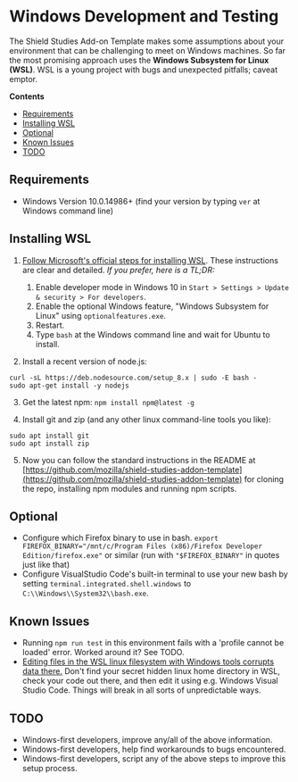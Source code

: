 # Windows Development and Testing

The Shield Studies Add-on Template makes some assumptions about your environment that can be challenging to meet on Windows machines. So far the most promising approach uses the **Windows Subsystem for Linux (WSL)**. WSL is a young project with bugs and unexpected pitfalls; caveat emptor.

<!-- START doctoc generated TOC please keep comment here to allow auto update -->
<!-- DON'T EDIT THIS SECTION, INSTEAD RE-RUN doctoc TO UPDATE -->

**Contents**

- [Requirements](#requirements)
- [Installing WSL](#installing-wsl)
- [Optional](#optional)
- [Known Issues](#known-issues)
- [TODO](#todo)

<!-- END doctoc generated TOC please keep comment here to allow auto update -->

## Requirements

- Windows Version 10.0.14986+ (find your version by typing `ver` at Windows command line)

## Installing WSL

1. [Follow Microsoft's official steps for installing WSL](https://answers.microsoft.com/en-us/insider/wiki/insider_wintp-insider_install/how-to-enable-the-windows-subsystem-for-linux/16e8f2e8-4a6a-4325-a89a-fd28c7841775?auth=1). These instructions are clear and detailed. _If you prefer, here is a TL;DR:_

   1. Enable developer mode in Windows 10 in `Start > Settings > Update & security > For developers`.
   2. Enable the optional Windows feature, "Windows Subsystem for Linux" using `optionalfeatures.exe`.
   3. Restart.
   4. Type `bash` at the Windows command line and wait for Ubuntu to install.

2. Install a recent version of node.js:

```
curl -sL https://deb.nodesource.com/setup_8.x | sudo -E bash -
sudo apt-get install -y nodejs
```

3. Get the latest npm: `npm install npm@latest -g`

4. Install git and zip (and any other linux command-line tools you like):

```
sudo apt install git
sudo apt install zip
```

5. Now you can follow the standard instructions in the README at [https://github.com/mozilla/shield-studies-addon-template](https://github.com/mozilla/shield-studies-addon-template) for cloning the repo, installing npm modules and running npm scripts.

## Optional

- Configure which Firefox binary to use in bash. `export FIREFOX_BINARY="/mnt/c/Program Files (x86)/Firefox Developer Edition/firefox.exe"` or similar (run with `"$FIREFOX_BINARY"` in quotes just like that)
- Configure VisualStudio Code's built-in terminal to use your new bash by setting `terminal.integrated.shell.windows` to `C:\\Windows\\System32\\bash.exe`.

## Known Issues

- Running `npm run test` in this environment fails with a 'profile cannot be loaded' error. Worked around it? See TODO.
- [Editing files in the WSL linux filesystem with Windows tools corrupts data there.](https://blogs.msdn.microsoft.com/commandline/2016/11/17/do-not-change-linux-files-using-windows-apps-and-tools/) Don't find your secret hidden linux home directory in WSL, check your code out there, and then edit it using e.g. Windows Visual Studio Code. Things will break in all sorts of unpredictable ways.

## TODO

- Windows-first developers, improve any/all of the above information.
- Windows-first developers, help find workarounds to bugs encountered.
- Windows-first developers, script any of the above steps to improve this setup process.
